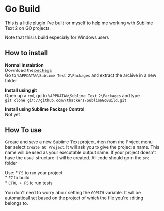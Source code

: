 # Go Build

This is a little plugin I've built for myself to help me working with Sublime Text 2 on GO projects. 

Note that this is build especially for Windows users

## How to install

<b>Normal Instalation</b><br>
Download the [package](https://github.com/cthackers/SublimeGoBuild/zipball/master)<br>
Go to `%APPDATA%\Sublime Text 2\Packages` and extract the archive in a new folder

<b>Install using git</b><br>
Open up a `cmd`, go to `%APPDATA%\Sublime Text 2\Packages` and type<br>
`git clone git://github.com/cthackers/SublimeGoBuild.git`

<b>Install using Sublime Package Control</b><br>
Not yet

## How To use
Create and save a new Sublime Text project, then from the Project menu bar select `Create GO Project`. 
It will ask you to give the project a name. This name will be used as your executable output name.
If your project doesn't have the usual structure it will be created. All code should go in the `src` folder

Use:
	* `F5` to run your project<br>
	* `F7` to build<br>
	* `CTRL + F5` to run tests<br>


You don't need to worry about setting the `GOPATH` variable. It will be automaticall set based on the project of which the file you're editing belongs to.